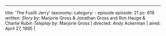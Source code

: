 ---
title: 'The Fusilli Jerry'
taxonomy:
    category:
        - episode
episode: 21
pc: 619         
written: _Story by:_ Marjorie Gross & Jonathan Gross and Ron Hauge & Charlie Rubin _Teleplay by:_ Marjorie Gross |
directed: Andy Ackerman                  |
aired: April 27, 1995                 |
